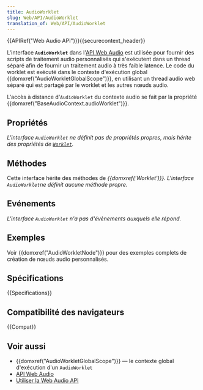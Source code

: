 ```yaml
---
title: AudioWorklet
slug: Web/API/AudioWorklet
translation_of: Web/API/AudioWorklet
---
```


{{APIRef("Web Audio API")}}{{securecontext_header}}

L'interface **`AudioWorklet`** dans l'[API Web Audio](/fr/docs/Web/API/Web_Audio_API) est utilisée pour fournir des scripts de traitement audio personnalisés qui s'exécutent dans un thread séparé afin de fournir un traitement audio à très faible latence. Le code du worklet est exécuté dans le contexte d'exécution global {{domxref("AudioWorkletGlobalScope")}}, en utilisant un thread audio web séparé qui est partagé par le worklet et les autres nœuds audio.

L'accès à distance d'`AudioWorklet` du contexte audio se fait par la propriété {{domxref("BaseAudioContext.audioWorklet")}}.

## Propriétés

_L'interface `AudioWorklet` ne définit pas de propriétés propres, mais hérite des propriétés de [`Worklet`](/fr/docs/Web/API/Worklet)._

## Méthodes

Cette interface hérite des méthodes de *{{domxref('Worklet')}}. L'interface `AudioWorklet`*ne définit aucune méthode propre*.*

## Evénements

_L'interface `AudioWorklet` n'a pas d'évènements auxquels elle répond._

## Exemples

Voir {{domxref("AudioWorkletNode")}} pour des exemples complets de création de nœuds audio personnalisés.

## Spécifications

{{Specifications}}

## Compatibilité des navigateurs

{{Compat}}

## Voir aussi

- {{domxref("AudioWorkletGlobalScope")}} — le contexte global d'exécution d'un `AudioWorklet`
- [API Web Audio](/fr/docs/Web/API/Web_Audio_API)
- [Utiliser la Web Audio API](/fr/docs/Web/API/Web_Audio_API/Using_Web_Audio_API)
